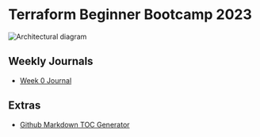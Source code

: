 # Terraform Beginner Bootcamp 2023

![Architectural diagram](https://github.com/nt-it-crss-terra23/terraform-beginner-bootcamp-2023/assets/146671022/0f7df149-6872-47d9-83e9-5cf6c967a142)


## Weekly Journals
- [Week 0 Journal](journal/week0.md)

## Extras
- [Github Markdown TOC Generator](https://ecotrust-canada.github.io/markdown-toc/)
